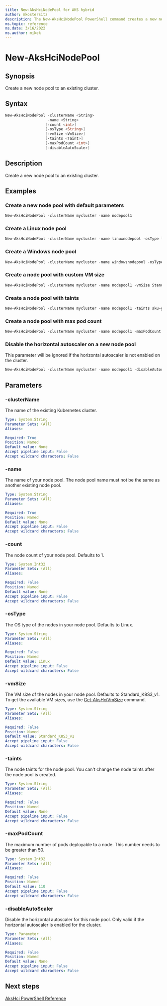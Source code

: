 ```yaml
---
title: New-AksHciNodePool for AKS hybrid
author: mkostersitz
description: The New-AksHciNodePool PowerShell command creates a new node pool to an existing cluster
ms.topic: reference
ms.date: 3/16/2022
ms.author: mikek
---
```


# New-AksHciNodePool

## Synopsis
Create a new node pool to an existing cluster.

## Syntax
```powershell
New-AksHciNodePool -clusterName <String>
                   -name <String>
                  [-count <int>]
                  [-osType <String>]
                  [-vmSize <VmSize>]
                  [-taints <Taint>]
                  [-maxPodCount <int>]
                  [-disableAutoScaler]
```

## Description
Create a new node pool to an existing cluster.

## Examples

### Create a new node pool with default parameters

```powershell
New-AksHciNodePool -clusterName mycluster -name nodepool1
```

### Create a Linux node pool

```powershell
New-AksHciNodePool -clusterName mycluster -name linuxnodepool -osType linux
```

### Create a Windows node pool

```powershell
New-AksHciNodePool -clusterName mycluster -name windowsnodepool -osType Windows -osSku Windows2022
```

### Create a node pool with custom VM size

```powershell
New-AksHciNodePool -clusterName mycluster -name nodepool1 -vmSize Standard_A2_v2
```

### Create a node pool with taints

```powershell
New-AksHciNodePool -clusterName mycluster -name nodepool1 -taints sku=gpu:NoSchedule
```

### Create a node pool with max pod count

```powershell
New-AksHciNodePool -clusterName mycluster -name nodepool1 -maxPodCount 100
```

### Disable the horizontal autoscaler on a new node pool

This parameter will be ignored if the horizontal autoscaler is not enabled on the cluster.

```powershell
New-AksHciNodePool -clusterName mycluster -name nodepool1 -disableAutoscaler
```

## Parameters

### -clusterName
The name of the existing Kubernetes cluster.

```yaml
Type: System.String
Parameter Sets: (All)
Aliases:

Required: True
Position: Named
Default value: None
Accept pipeline input: False
Accept wildcard characters: False
```

### -name
The name of your node pool. The node pool name must not be the same as another existing node pool.

```yaml
Type: System.String
Parameter Sets: (All)
Aliases:

Required: True
Position: Named
Default value: None
Accept pipeline input: False
Accept wildcard characters: False
```

### -count
The node count of your node pool. Defaults to 1.

```yaml
Type: System.Int32
Parameter Sets: (All)
Aliases:

Required: False
Position: Named
Default value: None
Accept pipeline input: False
Accept wildcard characters: False
```

### -osType
The OS type of the nodes in your node pool. Defaults to Linux.

```yaml
Type: System.String
Parameter Sets: (All)
Aliases:

Required: False
Position: Named
Default value: Linux
Accept pipeline input: False
Accept wildcard characters: False
```

### -vmSize
The VM size of the nodes in your node pool. Defaults to Standard_K8S3_v1. To get the available VM sizes, use the [Get-AksHciVmSize](get-akshcivmsize.md) command.

```yaml
Type: System.String
Parameter Sets: (All)
Aliases:

Required: False
Position: Named
Default value: Standard_K8S3_v1
Accept pipeline input: False
Accept wildcard characters: False
```

### -taints
The node taints for the node pool. You can't change the node taints after the node pool is created.

```yaml
Type: System.String
Parameter Sets: (All)
Aliases:

Required: False
Position: Named
Default value: None
Accept pipeline input: False
Accept wildcard characters: False
```

### -maxPodCount
The maximum number of pods deployable to a node. This number needs to be greater than 50.

```yaml
Type: System.Int32
Parameter Sets: (All)
Aliases:

Required: False
Position: Named
Default value: 110
Accept pipeline input: False
Accept wildcard characters: False
```

### -disableAutoScaler
Disable the horizontal autoscaler for this node pool.
Only valid if the horizontal autoscaler is enabled for the cluster.

```yaml
Type: Parameter
Parameter Sets: (All)
Aliases:

Required: False
Position: Named
Default value: None
Accept pipeline input: False
Accept wildcard characters: False
```

## Next steps

[AksHci PowerShell Reference](index.md)